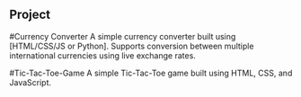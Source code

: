 ## Project
#Currency Converter
      A simple currency converter built using [HTML/CSS/JS or Python].
      Supports conversion between multiple international currencies using live exchange rates.

#Tic-Tac-Toe-Game
      A simple Tic-Tac-Toe game built using HTML, CSS, and JavaScript.
